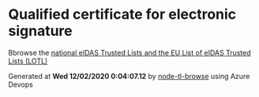 # Qualified certificate for electronic signature 
 Bbrowse the [national eIDAS Trusted Lists and the EU List of eIDAS Trusted Lists (LOTL)](https://webgate.ec.europa.eu/tl-browser/#/) 
 
 
Generated at **Wed 12/02/2020  0:04:07.12** by [node-tl-browse](https://github.com/ymedlop/node-tl-browser) using Azure Devops 
